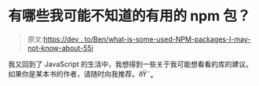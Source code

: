 # 有哪些我可能不知道的有用的 npm 包？

> 原文:[https://dev . to/Ben/what-is-some-used-NPM-packages-I-may-not-know-about-55i](https://dev.to/ben/what-are-some-useful-npm-packages-i-might-not-know-about-55i)

我又回到了 JavaScript 的生活中，我想得到一些关于我可能想看看的库的建议。如果你是某本书的作者，请随时向我推荐。ðŸ˜„